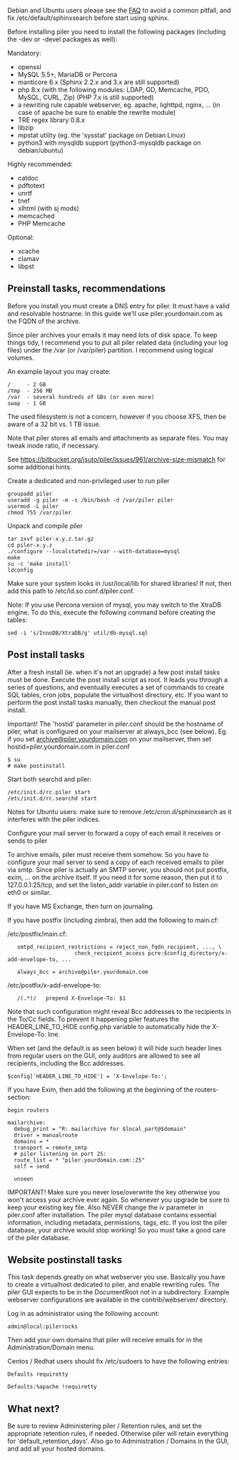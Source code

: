 

Debian and Ubuntu users please see the [FAQ](/faq.html) to avoid a common pitfall, and fix /etc/default/sphinxsearch before start using sphinx.

Before installing piler you need to install the following packages (including the -dev or -devel packages as well):

Mandatory:

- openssl
- MySQL 5.5+, MariaDB or Percona
- manticore 6.x (Sphinx 2.2.x and 3.x are still supported)
- php 8.x (with the following modules: LDAP, GD, Memcache, PDO, MySQL, CURL, Zip) (PHP 7.x is still supported)
- a rewriting rule capable webserver, eg. apache, lighttpd, nginx, … (in case of apache be sure to enable the rewrite module)
- TRE regex library 0.8.x
- libzip
- mpstat utility (eg. the 'sysstat' package on Debian Linux)
- python3 with mysqldb support (python3-mysqldb package on debian/ubuntu)

Highly recommended:

- catdoc
- pdftotext
- unrtf
- tnef
- xlhtml (with sj mods)
- memcached
- PHP Memcache

Optional:

- xcache
- clamav
- libpst

## Preinstall tasks, recommendations

Before you install you must create a DNS entry for piler. It must have a valid and resolvable hostname. In this guide we'll use piler.yourdomain.com as the FQDN of the archive.

Since piler archives your emails it may need lots of disk space. To keep things tidy, I recommend you to put all piler related data (including your log files) under the /var (or /var/piler) partition. I recommend using logical volumes.

An example layout you may create:

```
/     - 2 GB
/tmp  - 256 MB
/var  - several hundreds of GBs (or even more)
swap  - 1 GB
```

The used filesystem is not a concern, however if you choose XFS, then be aware of a 32 bit vs. 1 TB issue.

Note that piler stores all emails and attachments as separate files. You may tweak inode ratio, if necessary.

See https://bitbucket.org/jsuto/piler/issues/961/archive-size-mismatch for some additional hints.

Create a dedicated and non-privileged user to run piler

```
groupadd piler
useradd -g piler -m -s /bin/bash -d /var/piler piler
usermod -L piler
chmod 755 /var/piler
```

Unpack and compile piler

```
tar zxvf piler-x.y.z.tar.gz
cd piler-x.y.z
./configure --localstatedir=/var --with-database=mysql
make
su -c 'make install'
ldconfig
```

Make sure your system looks in /usr/local/lib for shared libraries! If not, then add this path to /etc/ld.so.conf.d/piler.conf.

Note: If you use Percona version of mysql, you may switch to the XtraDB engine. To do this, execute the following command before creating the tables:

```
sed -i 's/InnoDB/XtraDB/g' util/db-mysql.sql
```

## Post install tasks

After a fresh install (ie. when it's not an upgrade) a few post install tasks must be done. Execute the post install script as root. It leads you through a series of questions, and eventually executes a set of commands to create SQL tables, cron jobs, populate the virtualhost directory, etc. If you want to perform the post install tasks manually, then checkout the manual post install.

Important! The 'hostid' parameter in piler.conf should be the hostname of piler, what is configured on your mailserver at always_bcc (see below). Eg. if you set archive@piler.yourdomain.com on your mailserver, then set hostid=piler.yourdomain.com in piler.conf

```
$ su
# make postinstall
```

Start both searchd and piler:

```
/etc/init.d/rc.piler start
/etc/init.d/rc.searchd start
```

Notes for Ubuntu users: make sure to remove /etc/cron.d/sphinxsearch as it interferes with the piler indices.

Configure your mail server to forward a copy of each email it receives or sends to piler

To archive emails, piler must receive them somehow. So you have to configure your mail server to send a copy of each received emails to piler via smtp. Since piler is actually an SMTP server, you should not put postfix, exim, … on the archive itself. If you need it for some reason, then put it to 127.0.0.1:25/tcp, and set the listen_addr variable in piler.conf to listen on eth0 or similar.

If you have MS Exchange, then turn on journaling.

If you have postfix (including zimbra), then add the following to main.cf:

/etc/postfix/main.cf:

```
   smtpd_recipient_restrictions = reject_non_fqdn_recipient, ..., \
                     check_recipient_access pcre:$config_directory/x-add-envelope-to, ...

   always_bcc = archive@piler.yourdomain.com
```

/etc/postfix/x-add-envelope-to:

```
   /(.*)/   prepend X-Envelope-To: $1
```

Note that such configuration might reveal Bcc addresses to the recipients in the To/Cc fields. To prevent it happening piler features the HEADER_LINE_TO_HIDE config.php variable to automatically hide the X-Envelope-To: line.

When set (and the default is as seen below) it will hide such header lines from regular users on the GUI, only auditors are allowed to see all recipients, including the Bcc addresses.

```
$config['HEADER_LINE_TO_HIDE'] = 'X-Envelope-To:';
```

If you have Exim, then add the following at the beginning of the routers-section:

```
begin routers

mailarchive:
  debug_print = "R: mailarchive for $local_part@$domain"
  driver = manualroute
  domains = *
  transport = remote_smtp
  # piler listening on port 25:
  route_list = * "piler.yourdomain.com::25"
  self = send

  unseen
```

IMPORTANT! Make sure you never lose/overwrite the key otherwise you won't access your archive ever again. So whenever you upgrade be sure to keep your existing key file. Also NEVER change the iv parameter in piler.conf after installation. The piler mysql database contains essential information, including metadata, permissions, tags, etc. If you lost the piler database, your archive would stop working! So you must take a good care of the piler database.

## Website postinstall tasks

This task depends greatly on what webserver you use. Basically you have to create a virtualhost dedicated to piler, and enable rewriting rules. The piler GUI expects to be in the DocumentRoot not in a subdirectory. Example webserver configurations are available in the contrib/webserver/ directory.

Log in as administrator using the following account:

```
admin@local:pilerrocks
```

Then add your own domains that piler will receive emails for in the Administration/Domain menu.

Centos / Redhat users should fix /etc/sudoers to have the following entries:

```
Defaults requiretty

Defaults:%apache !requiretty
```

## What next?

Be sure to review Administering piler / Retention rules, and set the appropriate retention rules, if needed. Otherwise piler will retain everything for 'default_retention_days'. Also go to Administration / Domains in the GUI, and add all your hosted domains.
